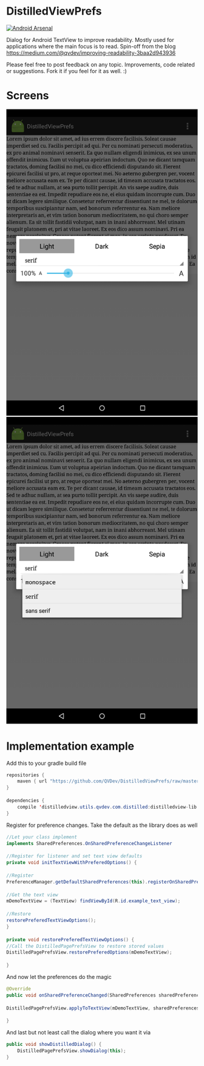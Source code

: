 # DistilledViewPrefs 
[![Android Arsenal](https://img.shields.io/badge/Android%20Arsenal-DistilledViewPrefs-green.svg?style=flat)](https://android-arsenal.com/details/1/2567)

Dialog for Android TextView to improve readability. Mostly used for applications where the main focus is to read. Spin-off from the blog https://medium.com/@qvdev/improving-readability-3baa2d943936

Please feel free to post feedback on any topic. Improvements, code related or suggestions. Fork it if you feel for it as well. :)

# Screens
![Alt text](/screens/dialog_open_default.png "The dialog")
![Alt text](/screens/dialog_open_with_text.png "Choose Font")

# Implementation example
Add this to your gradle build file
```java
repositories {
    maven { url "https://github.com/QVDev/DistilledViewPrefs/raw/master/releases/" }
}

dependencies {
    compile 'distilledview.utils.qvdev.com.distilled:distilledview-lib:1.1'
}
```

Register for preference changes. Take the default as the library does as well
```java
//Let your class implement
implements SharedPreferences.OnSharedPreferenceChangeListener

//Register for listener and set text view defaults
private void initTextViewWithPreferedOptions() {                	

//Register
PreferenceManager.getDefaultSharedPreferences(this).registerOnSharedPreferenceChangeListener(this);

//Get the text view
mDemoTextView = (TextView) findViewById(R.id.example_text_view);

//Restore
restorePreferedTextViewOptions();
}

private void restorePreferedTextViewOptions() {   
//Call the DistilledPagePrefsView to restore stored values
DistilledPagePrefsView.restorePreferedOptions(mDemoTextView);

}
```

And now let the preferences do the magic
```java
@Override
public void onSharedPreferenceChanged(SharedPreferences sharedPreferences, String preferenceName) {

DistilledPagePrefsView.applyToTextView(mDemoTextView, sharedPreferences, preferenceName);

}

```
And last but not least call the dialog where you want it via
```java
public void showDistilledDialog() {
    DistilledPagePrefsView.showDialog(this);
}
```
